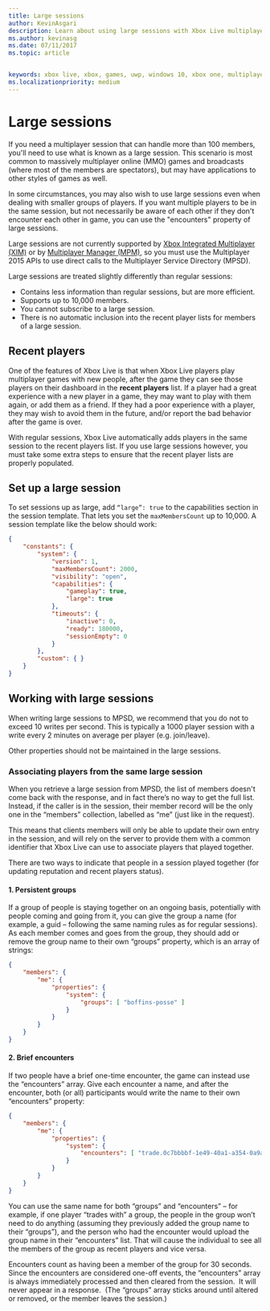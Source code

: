 ```yaml
---
title: Large sessions
author: KevinAsgari
description: Learn about using large sessions with Xbox Live multiplayer platform.
ms.author: kevinasg
ms.date: 07/11/2017
ms.topic: article


keywords: xbox live, xbox, games, uwp, windows 10, xbox one, multiplayer, large session, recent players
ms.localizationpriority: medium
---
```

# Large sessions

If you need a multiplayer session that can handle more than 100 members, you'll need to use what is known as a large session. This scenario is most common to massively multiplayer online (MMO) games and broadcasts (where most of the members are spectators), but may have applications to other styles of games as well.

In some circumstances, you may also wish to use large sessions even when dealing with smaller groups of players. If you want multiple players to be in the same session, but not necessarily be aware of each other if they don't encounter each other in game, you can use the "encounters" property of large sessions.

Large sessions are not currently supported by [Xbox Integrated Multiplayer (XIM)](../xbox-integrated-multiplayer.md) or by [Multiplayer Manager (MPM)](../multiplayer-manager.md), so you must use the Multiplayer 2015 APIs to use direct calls to the Multiplayer Service Directory (MPSD).

Large sessions are treated slightly differently than regular sessions:

* Contains less information than regular sessions, but are more efficient.
* Supports up to 10,000 members.
* You cannot subscribe to a large session.
* There is no automatic inclusion into the recent player lists for members of a large session.

## Recent players

One of the features of Xbox Live is that when Xbox Live players play multiplayer games with new people, after the game they can see those players on their dashboard in the **recent players** list. If a player had a great experience with a new player in a game, they may want to play with them again, or add them as a friend. If they had a poor experience with a player, they may wish to avoid them in the future, and/or report the bad behavior after the game is over.

With regular sessions, Xbox Live automatically adds players in the same session to the recent players list. If you use large sessions however, you must take some extra steps to ensure that the recent player lists are properly populated.

## Set up a large session

To set sessions up as large, add `“large”: true` to the capabilities section in the session template. That lets you set the `maxMembersCount` up to 10,000. A session template like the below should work:

```json
{
    "constants": {
        "system": {
            "version": 1,
            "maxMembersCount": 2000,
            "visibility": "open",
            "capabilities": {
                "gameplay": true,
                "large": true
            },
            "timeouts": {
                "inactive": 0,
                "ready": 180000,
                "sessionEmpty": 0
            }
        },
        "custom": { }
    }
}
```

## Working with large sessions

When writing large sessions to MPSD, we recommend that you do not to exceed 10 writes per second. This is typically a 1000 player session with a write every 2 minutes on average per player (e.g. join/leave).

Other properties should not be maintained in the large sessions.

### Associating players from the same large session

When you retrieve a large session from MPSD, the list of members doesn't come back with the response, and in fact there’s no way to get the full list. Instead, if the caller is in the session, their member record will be the only one in the “members” collection, labelled as “me” (just like in the request).

This means that clients members will only be able to update their own entry in the session, and will rely on the server to provide them with a common identifier that Xbox Live can use to associate players that played together.

There are two ways to indicate that people in a session played together (for updating reputation and recent players status).

#### 1. Persistent groups

If a group of people is staying together on an ongoing basis, potentially with people coming and going from it, you can give the group a name (for example, a guid – following the same naming rules as for regular sessions).  As each member comes and goes from the group, they should add or remove the group name to their own “groups” property, which is an array of strings:

```json
{
    "members": {
        "me": {
            "properties": {
                "system": {
                    "groups": [ "boffins-posse" ]
                }
            }
        }
    }
}
```

#### 2. Brief encounters

If two people have a brief one-time encounter, the game can instead use the “encounters” array. Give each encounter a name, and after the encounter, both (or all) participants would write the name to their own “encounters” property:

```json
{
    "members": {
        "me": {
            "properties": {
                "system": {
                    "encounters": [ "trade.0c7bbbbf-1e49-40a1-a354-0a9a9e23d26a" ]
                }
            }
        }
    }
}
```

You can use the same name for both “groups” and “encounters” – for example, if one player “trades with” a group, the people in the group won’t need to do anything (assuming they previously added the group name to their “groups”), and the person who had the encounter would upload the group name in their “encounters” list. That will cause the individual to see all the members of the group as recent players and vice versa.

Encounters count as having been a member of the group for 30 seconds. Since the encounters are considered one-off events, the “encounters” array is always immediately processed and then cleared from the session.  It will never appear in a response.  (The “groups” array sticks around until altered or removed, or the member leaves the session.)

